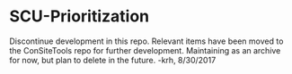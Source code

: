 # SCU-Prioritization
Discontinue development in this repo. Relevant items have been moved to the ConSiteTools repo for further development. Maintaining as an archive for now, but plan to delete in the future. -krh, 8/30/2017
